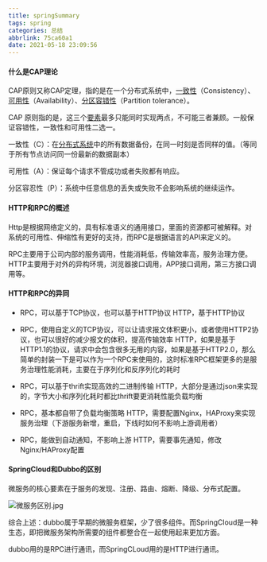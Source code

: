 ```yaml
---
title: springSummary
tags: spring
categories: 总结
abbrlink: 75ca60a1
date: 2021-05-18 23:09:56
---
```


#### 什么是CAP理论

CAP原则又称CAP定理，指的是在一个分布式系统中，[一致性](https://baike.baidu.com/item/一致性/9840083)（Consistency）、[可用性](https://baike.baidu.com/item/可用性/109628)（Availability）、[分区容错性](https://baike.baidu.com/item/分区容错性/23734073)（Partition tolerance）。

CAP 原则指的是，这三个[要素](https://baike.baidu.com/item/要素/5261200)最多只能同时实现两点，不可能三者兼顾。一般保证容错性，一致性和可用性二选一。

一致性（C）：在[分布式系统](https://baike.baidu.com/item/分布式系统/4905336)中的所有数据备份，在同一时刻是否同样的值。（等同于所有节点访问同一份最新的数据副本）

可用性（A）：保证每个请求不管成功或者失败都有响应。

分区容忍性（P）：系统中任意信息的丢失或失败不会影响系统的继续运作。

#### HTTP和RPC的概述

Http是根据网络定义的，具有标准语义的通用接口，里面的资源都可被解释。对系统的可用性、伸缩性有更好的支持，而RPC是根据语言的API来定义的。

RPC主要用于公司内部的服务调用，性能消耗低，传输效率高，服务治理方便。HTTP主要用于对外的异构环境，浏览器接口调用，APP接口调用，第三方接口调用等。

#### HTTP和RPC的异同

- RPC，可以基于TCP协议，也可以基于HTTP协议
  HTTP，基于HTTP协议

- RPC，使用自定义的TCP协议，可以让请求报文体积更小，或者使用HTTP2协议，也可以很好的减少报文的体积，提高传输效率
  HTTP，如果是基于HTTP1.1的协议，请求中会包含很多无用的内容，如果是基于HTTP2.0，那么简单的封装一下是可以作为一个RPC来使用的，这时标准RPC框架更多的是服务治理性能消耗，主要在于序列化和反序列化的耗时

- RPC，可以基于thrift实现高效的二进制传输
  HTTP，大部分是通过json来实现的，字节大小和序列化耗时都比thrift要更消耗性能负载均衡

- RPC，基本都自带了负载均衡策略
  HTTP，需要配置Nginx，HAProxy来实现
  服务治理（下游服务新增，重启，下线时如何不影响上游调用者）

- RPC，能做到自动通知，不影响上游
  HTTP，需要事先通知，修改Nginx/HAProxy配置        

#### SpringCloud和Dubbo的区别

微服务的核心要素在于服务的发现、注册、路由、熔断、降级、分布式配置。

![微服务区别.jpg](https://i.loli.net/2021/05/18/izUmO8QhI1M63PF.jpg)

综合上述：dubbo属于早期的微服务框架，少了很多组件。而SpringCloud是一种生态，即把微服务架构所需要的组件都整合在一起使用起来更加方面。

dubbo用的是RPC进行通讯，而SpringCLoud用的是HTTP进行通讯。

